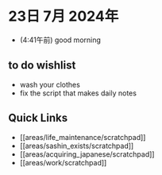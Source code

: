 # 23日 7月 2024年
- (4:41午前) good morning

## to do wishlist
- wash your clothes
- fix the script that makes daily notes
 



## Quick Links
- [[areas/life_maintenance/scratchpad]]
- [[areas/sashin_exists/scratchpad]]
- [[areas/acquiring_japanese/scratchpad]]
- [[areas/work/scratchpad]]
